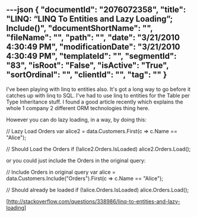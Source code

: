 ---json
{
  "documentId": "2076072358",
  "title": "LINQ: “LINQ To Entities and Lazy Loading”; Include()",
  "documentShortName": "",
  "fileName": "",
  "path": "",
  "date": "3/21/2010 4:30:49 PM",
  "modificationDate": "3/21/2010 4:30:49 PM",
  "templateId": "",
  "segmentId": "83",
  "isRoot": "False",
  "isActive": "True",
  "sortOrdinal": "",
  "clientId": "",
  "tag": ""
}
---

I've been playing with linq to entities also. It's got a long way to go before it catches up with linq to SQL. I've had to use linq to entities for the Table per Type Inheritance stuff. I found a good article recently which explains the whole 1 company 2 different ORM technologies thing here.

However you can do lazy loading, in a way, by doing this:

// Lazy Load Orders 
var alice2 = data.Customers.First(c =&gt; c.Name == &quot;Alice&quot;);

// Should Load the Orders
if (!alice2.Orders.IsLoaded)
    alice2.Orders.Load();

or you could just include the Orders in the original query:

// Include Orders in original query
var alice = data.Customers.Include(&quot;Orders&quot;).First(c =&gt; c.Name == &quot;Alice&quot;);

// Should already be loaded
if (!alice.Orders.IsLoaded)
    alice.Orders.Load();

[http://stackoverflow.com/questions/338986/linq-to-entities-and-lazy-loading]
